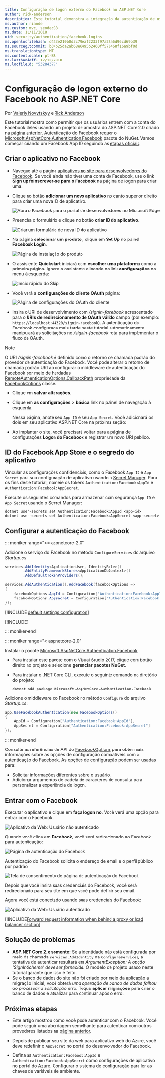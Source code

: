 ```yaml
---
title: Configuração de logon externo do Facebook no ASP.NET Core
author: rick-anderson
description: Este tutorial demonstra a integração da autenticação de usuário de conta do Facebook em um aplicativo ASP.NET Core existente.
ms.author: riande
ms.custom: mvc, seodec18
ms.date: 11/11/2018
uid: security/authentication/facebook-logins
ms.openlocfilehash: d4f3e210b0d3c79eaf2233f97a29a6d96cd69b39
ms.sourcegitcommit: b34b25da2ab68e6495b2460ff570468f16a9bf0d
ms.translationtype: MT
ms.contentlocale: pt-BR
ms.lasthandoff: 12/12/2018
ms.locfileid: "53284377"
---
```

# <a name="facebook-external-login-setup-in-aspnet-core"></a>Configuração de logon externo do Facebook no ASP.NET Core

Por [Valeriy Novytskyy](https://github.com/01binary) e [Rick Anderson](https://twitter.com/RickAndMSFT)

Este tutorial mostra como permitir que os usuários entrem com a conta do Facebook deles usando um projeto de amostra do ASP.NET Core 2.0 criado na [página anterior](xref:security/authentication/social/index). Autenticação do Facebook requer o [Microsoft.AspNetCore.Authentication.Facebook](https://www.nuget.org/packages/Microsoft.AspNetCore.Authentication.Facebook) pacote do NuGet. Vamos começar criando um Facebook App ID seguindo as [etapas oficiais](https://developers.facebook.com).

## <a name="create-the-app-in-facebook"></a>Criar o aplicativo no Facebook

* Navegue até a página [aplicativos no site para desenvolvedores do Facebook](https://developers.facebook.com/apps/). Se você ainda não tiver uma conta do Facebook, use o link **Sign up foinscrever-se para o Facebook** na página de logon para criar uma.

* Clique no botão **adicionar um novo aplicativo** no canto superior direito para criar uma nova ID de aplicativo.

   ![Abra o Facebook para o portal de desenvolvedores no Microsoft Edge](index/_static/FBMyApps.png)

* Preencha o formulário e clique no botão **criar ID do aplicativo**.

  ![Criar um formulário de nova ID do aplicativo](index/_static/FBNewAppId.png)

* Na página **selecionar um produto** , clique em **Set Up** no painel **Facebook Login**.

  ![Página de instalação do produto](index/_static/FBProductSetup.png)

* O assistente **Quickstart** iniciará com **escolher uma plataforma** como a primeira página. Ignore o assistente clicando no link **configurações** no menu à esquerda:

  ![Início rápido do Skip](index/_static/FBSkipQuickStart.png)

* Você verá a **configurações do cliente OAuth** página:

  ![Página de configurações do OAuth do cliente](index/_static/FBOAuthSetup.png)

* Insira o URI de desenvolvimento com */signin-facebook* acrescentado para o **URIs de redirecionamento de OAuth válido** campo (por exemplo: `https://localhost:44320/signin-facebook`). A autenticação do Facebook configurada mais tarde neste tutorial automaticamente manipulará as solicitações no */signin-facebook* rota para implementar o fluxo de OAuth.

> [!NOTE]
> O URI */signin-facebook* é definido como o retorno de chamada padrão do provedor de autenticação do Facebook. Você pode alterar o retorno de chamada padrão URI ao configurar o middleware de autenticação do Facebook por meio de herdadas [RemoteAuthenticationOptions.CallbackPath](/dotnet/api/microsoft.aspnetcore.authentication.remoteauthenticationoptions.callbackpath) propriedade da [FacebookOptions](/dotnet/api/microsoft.aspnetcore.authentication.facebook.facebookoptions) classe.

* Clique em **salvar alterações**.

* Clique em **as configurações** > **básica** link no painel de navegação à esquerda.

  Nessa página, anote seu `App ID` e seu `App Secret`. Você adicionará os dois em seu aplicativo ASP.NET Core na próxima seção:

* Ao implantar o site, você precisará voltar para a página de configurações **Logon do Facebook** e registrar um novo URI público.

## <a name="store-facebook-app-id-and-app-secret"></a>ID do Facebook App Store e o segredo do aplicativo

Vincular as configurações confidenciais, como o Facebook `App ID` e `App Secret` para sua configuração de aplicativo usando o [Secret Manager](xref:security/app-secrets). Para os fins deste tutorial, nomeie os tokens `Authentication:Facebook:AppId` e `Authentication:Facebook:AppSecret`.

Execute os seguintes comandos para armazenar com segurança `App ID` e `App Secret` usando o Secret Manager:

```console
dotnet user-secrets set Authentication:Facebook:AppId <app-id>
dotnet user-secrets set Authentication:Facebook:AppSecret <app-secret>
```

## <a name="configure-facebook-authentication"></a>Configurar a autenticação do Facebook

::: moniker range=">= aspnetcore-2.0"

Adicione o serviço do Facebook no método `ConfigureServices` do arquivo *Startup.cs* :

```csharp
services.AddIdentity<ApplicationUser, IdentityRole>()
        .AddEntityFrameworkStores<ApplicationDbContext>()
        .AddDefaultTokenProviders();

services.AddAuthentication().AddFacebook(facebookOptions =>
{
    facebookOptions.AppId = Configuration["Authentication:Facebook:AppId"];
    facebookOptions.AppSecret = Configuration["Authentication:Facebook:AppSecret"];
});
```

[!INCLUDE [default settings configuration](includes/default-settings.md)]

[!INCLUDE[](includes/chain-auth-providers.md)]

::: moniker-end

::: moniker range="< aspnetcore-2.0"

Instalar o pacote [Microsoft.AspNetCore.Authentication.Facebook](https://www.nuget.org/packages/Microsoft.AspNetCore.Authentication.Facebook).

* Para instalar este pacote com o Visual Studio 2017, clique com botão direito no projeto e selecione **gerenciar pacotes NuGet**.
* Para instalar o .NET Core CLI, execute o seguinte comando no diretório do projeto:

   `dotnet add package Microsoft.AspNetCore.Authentication.Facebook`

Adicione o middleware do Facebook no método `Configure` do arquivo *Startup.cs*:

```csharp
app.UseFacebookAuthentication(new FacebookOptions()
{
    AppId = Configuration["Authentication:Facebook:AppId"],
    AppSecret = Configuration["Authentication:Facebook:AppSecret"]
});
```

::: moniker-end

Consulte as referências de API do [FacebookOptions](/dotnet/api/microsoft.aspnetcore.builder.facebookoptions) para obter mais informações sobre as opções de configuração compatíveis com a autenticação do Facebook. As opções de configuração podem ser usadas para:

* Solicitar informações diferentes sobre o usuário.
* Adicionar argumentos de cadeia de caracteres de consulta para personalizar a experiência de logon.

## <a name="sign-in-with-facebook"></a>Entrar com o Facebook

Executar o aplicativo e clique em **faça logon no**. Você verá uma opção para entrar com o Facebook.

![Aplicativo da Web: Usuário não autenticado](index/_static/DoneFacebook.png)

Quando você clica em **Facebook**, você será redirecionado ao Facebook para autenticação:

![Página de autenticação do Facebook](index/_static/FBLogin.png)

Autenticação do Facebook solicita o endereço de email e o perfil público por padrão:

![Tela de consentimento de página de autenticação do Facebook](index/_static/FBLoginDone.png)

Depois que você insira suas credenciais do Facebook, você será redirecionado para seu site em que você pode definir seu email.

Agora você está conectado usando suas credenciais do Facebook:

![Aplicativo da Web: Usuário autenticado](index/_static/Done.png)

[!INCLUDE[Forward request information when behind a proxy or load balancer section](includes/forwarded-headers-middleware.md)]

## <a name="troubleshooting"></a>Solução de problemas

* **ASP.NET Core 2.x somente:** Se a identidade não está configurada por meio da chamada `services.AddIdentity` na `ConfigureServices`, a tentativa de autenticar resultará em *ArgumentException: A opção 'SignInScheme' deve ser fornecida*. O modelo de projeto usado neste tutorial garante que isso é feito.
* Se o banco de dados do site não foi criado por meio da aplicação a migração inicial, você obterá *uma operação de banco de dados falhou ao processar a solicitação* erro. Toque **aplicar migrações** para criar o banco de dados e atualizar para continuar após o erro.

## <a name="next-steps"></a>Próximas etapas

* Este artigo mostrou como você pode autenticar com o Facebook. Você pode seguir uma abordagem semelhante para autenticar com outros provedores listados na [página anterior](xref:security/authentication/social/index).

* Depois de publicar seu site da web para aplicativo web do Azure, você deve redefinir o `AppSecret` no portal do desenvolvedor do Facebook.

* Defina as `Authentication:Facebook:AppId` e `Authentication:Facebook:AppSecret` como configurações de aplicativo no portal do Azure. Configurar o sistema de configuração para ler as chaves de variáveis de ambiente.
